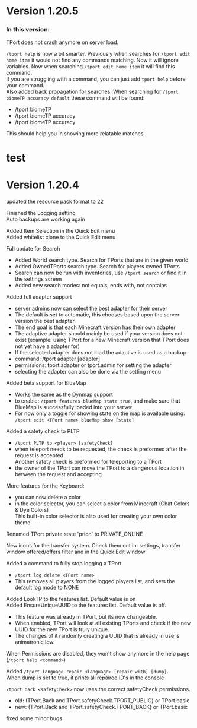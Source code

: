# Version 1.20.5

### In this version:

TPort does not crash anymore on server load.

`/tport help` is now a bit smarter.
Previously when searches for `/tport edit home item` it would not find any commands matching. Now it will ignore variables.
Now when searching `/tport edit home item` it will find this command.  
If you are struggling with a command, you can just add `tport help` before your command.  
Also added back propagation for searches. When searching for `/tport biomeTP accuracy default` these command will be found:
- /tport biomeTP
- /tport biomeTP accuracy
- /tport biomeTP accuracy <size>

This should help you in showing more relatable matches



# test

# Version 1.20.4  
updated the resource pack format to 22

Finished the Logging setting  
Auto backups are working again  

Added Item Selection in the Quick Edit menu  
Added whitelist clone to the Quick Edit menu

Full update for Search  
 - Added World search type. Search for TPorts that are in the given world  
 - Added OwnedTPorts search type. Search for players owned TPorts  
 - Search can now be run with inventories, use `/tport search` or find it in the settings screen  
 - Added new search modes: not equals, ends with, not contains  

Added full adapter support
 - server admins now can select the best adapter for their server  
 - The default is set to automatic, this chooses based upon the server version the best adapter  
 - The end goal is that each Minecraft version has their own adapter  
 - The adaptive adapter should mainly be used if your version does not exist (example: using TPort for a new Minecraft version that TPort does not yet have a adapter for)  
 - If the selected adapter does not load the adaptive is used as a backup  
 - command: /tport adapter [adapter]  
 - permissions: tport.adapter or tport.admin for setting the adapter  
 - selecting the adapter can also be done via the setting menu

Added beta support for BlueMap  
 - Works the same as the Dynmap support  
 - to enable: `/tport features blueMap state true`, and make sure that BlueMap is successfully loaded into your server  
 - For now only a toggle for showing state on the map is available using: `/tport edit <TPort name> blueMap show [state]  `

Added a safety check to PLTP  
 - `/tport PLTP tp <player> [safetyCheck]  `
 - when teleport needs to be requested, the check is preformed after the request is accepted  
Another safety check is preformed for teleporting to a TPort  
 - the owner of the TPort can move the TPort to a dangerous location in between the request and accepting  

More features for the Keyboard:  
 - you can now delete a color  
 - in the color selector, you can select a color from Minecraft (Chat Colors & Dye Colors)  
   This built-in color selector is also used for creating your own color theme  

Renamed TPort private state 'prion' to PRIVATE_ONLINE  

New icons for the transfer system. Check them out in: settings, transfer window offered/offers filter and in the Quick Edit window  

Added a command to fully stop logging a TPort
- `/tport log delete <TPort name>`  
- This removes all players from the logged players list, and sets the default log mode to NONE  

Added LookTP to the features list. Default value is on  
Added EnsureUniqueUUID to the features list. Default value is off.  
 - This feature was already in TPort, but its now changeable.  
 - When enabled, TPort will look at all existing TPorts and check if the new UUID for the new TPort is truly unique.  
 - The changes of it randomly creating a UUID that is already in use is animatronic low.  

When Permissions are disabled, they won't show anymore in the help page (`/tport help <command>`)  

Added `/tport language repair <language> [repair with] [dump]`.  
When dump is set to true, it prints all repaired ID's in the console  

`/tport back <safetyCheck>` now uses the correct safetyCheck permissions.  
 - old: (TPort.Back and TPort.safetyCheck.TPORT_PUBLIC) or TPort.basic  
 - new: (TPort.Back and TPort.safetyCheck.TPORT_BACK) or TPort.basic  

fixed some minor bugs  
